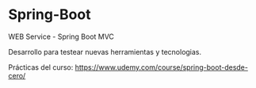 # Spring-Boot
WEB Service - Spring Boot MVC

Desarrollo para testear nuevas herramientas y tecnologias.

Prácticas del curso: https://www.udemy.com/course/spring-boot-desde-cero/
